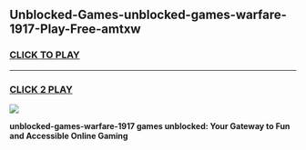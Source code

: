 
## Unblocked-Games-unblocked-games-warfare-1917-Play-Free-amtxw
<h3>
<a href="https://premium76.site?title=unblocked-games-warfare-1917&ref=09A">CLICK TO PLAY</a></h3>
<hr>

<h3>
<a href="https://premium76.site?title=unblocked-games-warfare-1917&ref=09A">CLICK 2 PLAY</a>
  
</h3>

<a href="https://premium76.site?title=unblocked-games-warfare-1917&ref=09A"><img src="https://clearcache.store/games.png"></a>


**unblocked-games-warfare-1917 games unblocked: Your Gateway to Fun and Accessible Online Gaming**
